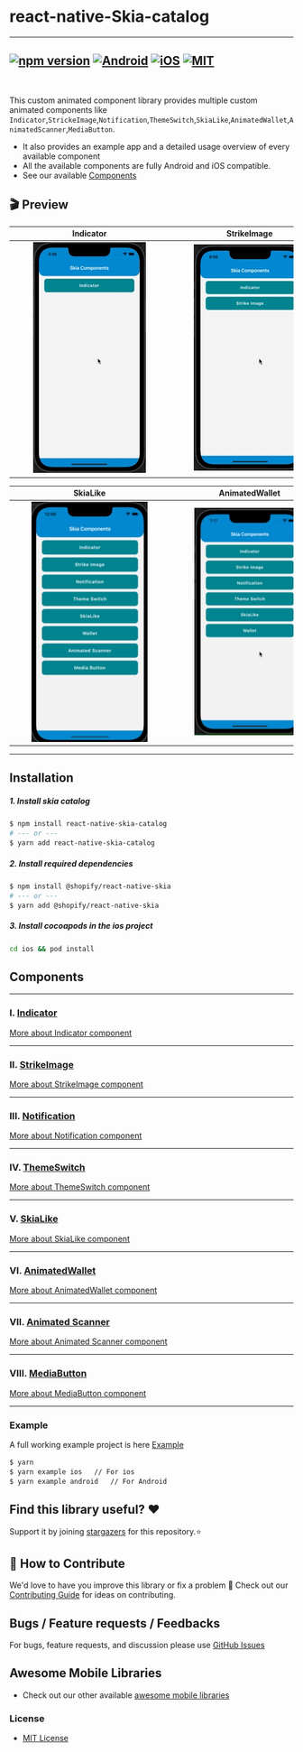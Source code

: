 # react-native-Skia-catalog

---

## [![npm version](https://img.shields.io/badge/npm%20package-0.0.2-orange)](https://www.npmjs.org/package/react-native-skia-catalog) [![Android](https://img.shields.io/badge/Platform-Android-green?logo=android)](https://www.android.com) [![iOS](https://img.shields.io/badge/Platform-iOS-green?logo=apple)](https://developer.apple.com/ios) [![MIT](https://img.shields.io/badge/License-MIT-green)](https://opensource.org/licenses/MIT)

<br>

This custom animated component library provides multiple custom animated components like `Indicator`,`StrickeImage`,`Notification`,`ThemeSwitch`,`SkiaLike`,`AnimatedWallet`,`AnimatedScanner`,`MediaButton`.

- It also provides an example app and a detailed usage overview of every available component
- All the available components are fully Android and iOS compatible.
- See our available <a href="#Components">Components</a>

## 🎬 Preview

| <div style="width:270px"></div>Indicator | <div style="width:270px"></div>StrikeImage | <div style="width:270px"></div>Notification  |<div style="width:270px"></div>Theme Switch |
| :--------------------------------------: | :-----------------------------------------: | :------------------------------------------: |:------------------------------------------: |
|    ![alt tag](./assets/Indicator.gif)    | ![alt tag](./assets/StrikeImageDefault.gif) | ![alt_tag](./assets/DefaultNotification.gif) |![alt tag](./assets/SkiaThemeSwitch.gif) |

| <div style = "width: 270px">SkiaLike</div> | <div style = "width: 270px">AnimatedWallet</div> |<div style = "width: 270px">Animated Scanner</div> | <div style = "width: 270px">Media Button</div> |
| :-------------------------------------------: | :----------------------------------------: | :----------------------------------------: | :----------------------------------------: | 
|  ![alt tag](./assets/SkiaLike.gif)  |  ![alt tag](./assets/DefaultAnimatedWallet.gif)  |![alt tag](./assets/Scanner.gif)  |![alt tag](./assets/MediaButton.gif)  |

---

## Installation

##### 1. Install skia catalog

```bash
$ npm install react-native-skia-catalog
# --- or ---
$ yarn add react-native-skia-catalog
```

##### 2. Install required dependencies

```bash
$ npm install @shopify/react-native-skia
# --- or ---
$ yarn add @shopify/react-native-skia
```

##### 3. Install cocoapods in the ios project

```bash
cd ios && pod install
```

## Components

---

### Ⅰ. [Indicator](./src/components/Indicator)

[More about Indicator component](./src/components/Indicator/README.md)

---

### ⅠI. [StrikeImage](./src/components/StrikeImage)

[More about StrikeImage component](./src/components/StrikeImage/README.md)

---

### ⅠII. [Notification](./src/components/Notification)

[More about Notification component](./src/components/Notification/README.md)

---

### IV. [ThemeSwitch](./src/components/ThemeSwitch)

[More about ThemeSwitch component](./src/components/ThemeSwitch/README.md)

---

### V. [SkiaLike](./src/components/SkiaLike)

[More about SkiaLike component](./src/components/SkiaLike/README.md)

---

### VI. [AnimatedWallet](./src/components/AnimatedWallet)

[More about AnimatedWallet component](./src/components/AnimatedWallet/README.md)

---

### VII. [Animated Scanner](./src/components/AnimatedScanner)

[More about Animated Scanner component](./src/components/MediaButton/README.md)

---

### VIII. [MediaButton](./src/components/MediaButton)

[More about MediaButton component](./src/components/MediaButton//README.md)

---

### Example

A full working example project is here [Example](./example/)

```sh
$ yarn
$ yarn example ios   // For ios
$ yarn example android   // For Android
```

## Find this library useful? ❤️

Support it by joining [stargazers](https://github.com/SimformSolutionsPvtLtd/react-native-skia-catalog/stargazers) for this repository.⭐

## 🤝 How to Contribute

We'd love to have you improve this library or fix a problem 💪
Check out our [Contributing Guide](CONTRIBUTING.md) for ideas on contributing.

## Bugs / Feature requests / Feedbacks

For bugs, feature requests, and discussion please use [GitHub Issues](https://github.com/SimformSolutionsPvtLtd/react-native-skia-catalog/issues)

## Awesome Mobile Libraries

- Check out our other available [awesome mobile libraries](https://github.com/SimformSolutionsPvtLtd/Awesome-Mobile-Libraries)

### License

- [MIT License](./LICENSE)
